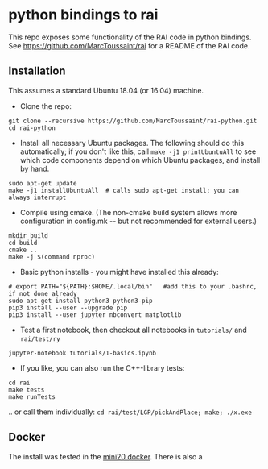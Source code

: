 # python bindings to rai

This repo exposes some functionality of the RAI code in python bindings. See https://github.com/MarcToussaint/rai for a README of the RAI code.

## Installation

This assumes a standard Ubuntu 18.04 (or 16.04) machine.

* Clone the repo:
```
git clone --recursive https://github.com/MarcToussaint/rai-python.git
cd rai-python
```
* Install all necessary Ubuntu packages. The following should do this automatically; if you don't like this, call `make -j1 printUbuntuAll` to see which code components depend on which Ubuntu packages, and install by hand.
```
sudo apt-get update
make -j1 installUbuntuAll  # calls sudo apt-get install; you can always interrupt
```
* Compile using cmake. (The non-cmake build system allows more configuration in config.mk -- but not recommended for external users.)
```
mkdir build
cd build
cmake ..
make -j $(command nproc)
```
* Basic python installs - you might have installed this already:
```
# export PATH="${PATH}:$HOME/.local/bin"   #add this to your .bashrc, if not done already
sudo apt-get install python3 python3-pip
pip3 install --user --upgrade pip
pip3 install --user jupyter nbconvert matplotlib
```
* Test a first notebook, then checkout all notebooks in `tutorials/` and `rai/test/ry`
```
jupyter-notebook tutorials/1-basics.ipynb
```
* If you like, you can also run the C++-library tests:
```
cd rai
make tests
make runTests
```
.. or call them individually: `cd rai/test/LGP/pickAndPlace; make; ./x.exe`

## Docker

The install was tested in the [mini20 docker](https://github.com/MarcToussaint/rai-maintenance/tree/master/docker/mini20). There is also a 
